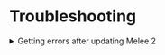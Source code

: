 # Troubleshooting

<details>

<summary>Getting errors after updating Melee 2</summary>

Photon Melee 2 requires some special modifications in Melee 2 scripts, these modifications are made automatically after installing Photon Melee 2 but if you update Melee 2 these update will be overwritten.

To fix this follow these steps

* Uninstall Photon Melee 2
* Wait until script compilation finishes
* Install Photon Melee 2

After this the errors should be gone, if you are still having troubles feel free to reach me at our Discord server

</details>
